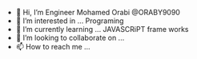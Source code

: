 - 👋 Hi, I’m Engineer Mohamed Orabi @ORABY9090
- 👀 I’m interested in ... Programing
- 🌱 I’m currently learning ... JAVASCRiPT frame works
- 💞️ I’m looking to collaborate on ...
- 📫 How to reach me ...

<!---
ORABY9090/ORABY9090 is a ✨ special ✨ repository because its `README.md` (this file) appears on your GitHub profile.
You can click the Preview link to take a look at your changes.
--->

